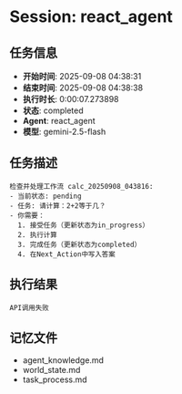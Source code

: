 # Session: react_agent

## 任务信息
- **开始时间**: 2025-09-08 04:38:31
- **结束时间**: 2025-09-08 04:38:38
- **执行时长**: 0:00:07.273898
- **状态**: completed
- **Agent**: react_agent
- **模型**: gemini-2.5-flash

## 任务描述
```
检查并处理工作流 calc_20250908_043816:
- 当前状态: pending
- 任务: 请计算：2+2等于几？
- 你需要：
  1. 接受任务（更新状态为in_progress）
  2. 执行计算
  3. 完成任务（更新状态为completed）
  4. 在Next_Action中写入答案
```

## 执行结果
```
API调用失败
```

## 记忆文件
- agent_knowledge.md
- world_state.md  
- task_process.md
